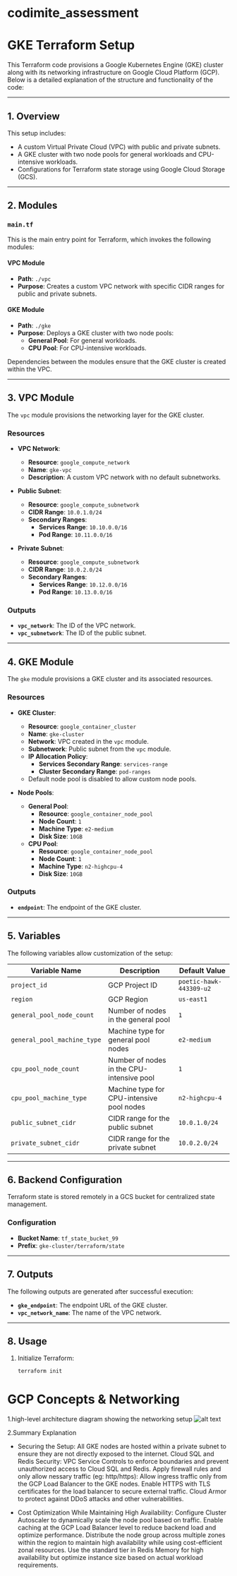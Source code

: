 # codimite_assessment

# GKE Terraform Setup

This Terraform code provisions a Google Kubernetes Engine (GKE) cluster along with its networking infrastructure on Google Cloud Platform (GCP). Below is a detailed explanation of the structure and functionality of the code:

---

## **1. Overview**

This setup includes:
- A custom Virtual Private Cloud (VPC) with public and private subnets.
- A GKE cluster with two node pools for general workloads and CPU-intensive workloads.
- Configurations for Terraform state storage using Google Cloud Storage (GCS).

---

## **2. Modules**

### **`main.tf`**
This is the main entry point for Terraform, which invokes the following modules:

#### **VPC Module**
- **Path**: `./vpc`
- **Purpose**: Creates a custom VPC network with specific CIDR ranges for public and private subnets.

#### **GKE Module**
- **Path**: `./gke`
- **Purpose**: Deploys a GKE cluster with two node pools:
  - **General Pool**: For general workloads.
  - **CPU Pool**: For CPU-intensive workloads.
  
Dependencies between the modules ensure that the GKE cluster is created within the VPC.

---

## **3. VPC Module**

The `vpc` module provisions the networking layer for the GKE cluster. 

### **Resources**
- **VPC Network**:
  - **Resource**: `google_compute_network`
  - **Name**: `gke-vpc`
  - **Description**: A custom VPC network with no default subnetworks.

- **Public Subnet**:
  - **Resource**: `google_compute_subnetwork`
  - **CIDR Range**: `10.0.1.0/24`
  - **Secondary Ranges**:
    - **Services Range**: `10.10.0.0/16`
    - **Pod Range**: `10.11.0.0/16`

- **Private Subnet**:
  - **Resource**: `google_compute_subnetwork`
  - **CIDR Range**: `10.0.2.0/24`
  - **Secondary Ranges**:
    - **Services Range**: `10.12.0.0/16`
    - **Pod Range**: `10.13.0.0/16`

### **Outputs**
- **`vpc_network`**: The ID of the VPC network.
- **`vpc_subnetwork`**: The ID of the public subnet.

---

## **4. GKE Module**

The `gke` module provisions a GKE cluster and its associated resources.

### **Resources**
- **GKE Cluster**:
  - **Resource**: `google_container_cluster`
  - **Name**: `gke-cluster`
  - **Network**: VPC created in the `vpc` module.
  - **Subnetwork**: Public subnet from the `vpc` module.
  - **IP Allocation Policy**:
    - **Services Secondary Range**: `services-range`
    - **Cluster Secondary Range**: `pod-ranges`
  - Default node pool is disabled to allow custom node pools.

- **Node Pools**:
  - **General Pool**:
    - **Resource**: `google_container_node_pool`
    - **Node Count**: `1`
    - **Machine Type**: `e2-medium`
    - **Disk Size**: `10GB`
  - **CPU Pool**:
    - **Resource**: `google_container_node_pool`
    - **Node Count**: `1`
    - **Machine Type**: `n2-highcpu-4`
    - **Disk Size**: `10GB`

### **Outputs**
- **`endpoint`**: The endpoint of the GKE cluster.

---

## **5. Variables**

The following variables allow customization of the setup:

| Variable Name                | Description                                  | Default Value      |
|------------------------------|----------------------------------------------|--------------------|
| `project_id`                 | GCP Project ID                              | `poetic-hawk-443309-u2` |
| `region`                     | GCP Region                                  | `us-east1`         |
| `general_pool_node_count`    | Number of nodes in the general pool          | `1`                |
| `general_pool_machine_type`  | Machine type for general pool nodes          | `e2-medium`        |
| `cpu_pool_node_count`        | Number of nodes in the CPU-intensive pool    | `1`                |
| `cpu_pool_machine_type`      | Machine type for CPU-intensive pool nodes    | `n2-highcpu-4`     |
| `public_subnet_cidr`         | CIDR range for the public subnet             | `10.0.1.0/24`      |
| `private_subnet_cidr`        | CIDR range for the private subnet            | `10.0.2.0/24`      |

---

## **6. Backend Configuration**

Terraform state is stored remotely in a GCS bucket for centralized state management.

### **Configuration**
- **Bucket Name**: `tf_state_bucket_99`
- **Prefix**: `gke-cluster/terraform/state`

---

## **7. Outputs**

The following outputs are generated after successful execution:
- **`gke_endpoint`**: The endpoint URL of the GKE cluster.
- **`vpc_network_name`**: The name of the VPC network.

---

## **8. Usage**

1. Initialize Terraform:
   ```bash
   terraform init


# GCP Concepts & Networking

1.high-level architecture diagram showing the networking setup
![alt text](https://github.com/kanchana999/codimite_assessment/blob/main/img/gcp_diagram.png?raw=true)


2.Summary Explanation
- Securing the Setup:
All GKE nodes are hosted within a private subnet to ensure they are not directly exposed to the internet.
Cloud SQL and Redis Security: VPC Service Controls to enforce boundaries and prevent unauthorized access to Cloud SQL and Redis.
Apply firewall rules and only allow nessary traffic (eg: http/https):
Allow ingress traffic only from the GCP Load Balancer to the GKE nodes.
Enable HTTPS with TLS certificates for the load balancer to secure external traffic.
Cloud Armor to protect against DDoS attacks and other vulnerabilities.

- Cost Optimization While Maintaining High Availability:
Configure Cluster Autoscaler to dynamically scale the node pool based on traffic.
Enable caching at the GCP Load Balancer level to reduce backend load and optimize performance.
Distribute the node group across multiple zones within the region to maintain high availability while using cost-efficient zonal resources.
Use the standard tier in Redis Memory for high availability but optimize instance size based on actual workload requirements.
